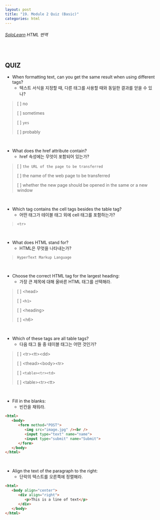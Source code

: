 ```yaml
---
layout: post
title: "19. Module 2 Quiz (Basic)"
categories: html
---
```


###### [SoloLearn](https://www.sololearn.com/) HTML 번역

<br>

## QUIZ

- When formatting text, can you get the same result when using different tags?
  - 텍스트 서식을 지정할 때, 다른 태그를 사용할 때와 동일한 결과를 얻을 수 있나?

> [ ] no
>
> [ ] sometimes
>
> [ ] `yes`
>
> [ ] probably

<br>

- What does the href attribute contain?
  - href 속성에는 무엇이 포함되어 있는가?

> [ ] `the URL of the page to be transferred`
>
> [ ] the name of the web page to be transferred
>
> [ ] whether the new page should be opened in the same or a new window

<br>

- Which tag contains the cell tags besides the table tag?
  - 어떤 태그가 테이블 태그 외에 cell 태그를 포함하는가?

> `<tr>`

<br>

- What does HTML stand for?
  - HTML은 무엇을 나타내는가?

> `HyperText Markup Language`

<br>

- Choose the correct HTML tag for the largest heading:
  - 가장 큰 제목에 대해 올바른 HTML 태그를 선택해라.

> [ ] \<head>
>
> [ ] `<h1>`
>
> [ ] \<heading>
>
> [ ] \<h6>

<br>

- Which of these tags are all table tags?
  - 다음 태그 들 중 테이블 태그는 어떤 것인가?

> [ ] \<tr>\<tt>\<dd>
>
> [ ] \<thead>\<body>\<tr>
>
> [ ] `<table><tr><td>`
>
> [ ] \<table>\<tr>\<tt>

<br>

- Fill in the blanks:
  - 빈칸을 채워라.

```html
<html>
   <body>
      <form method="POST">
         <img src="image.jpg" /><br />
         <input type="text" name="name">
         <input type="submit" name="Submit">
      </form>
   </body>
</html>
```

<br>

- Align the text of the paragraph to the right:
  - 단락의 텍스트를 오른쪽에 정렬해라.

```html
<html>
   <body align="center">
      <div align="right">
         <p>This is a line of text</p>
      </div>
   </body>
</html>
```

<br>